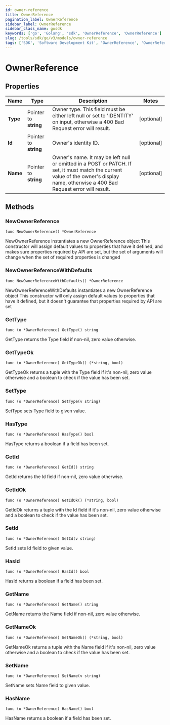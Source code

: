 ```yaml
---
id: owner-reference
title: OwnerReference
pagination_label: OwnerReference
sidebar_label: OwnerReference
sidebar_class_name: gosdk
keywords: ['go', 'Golang', 'sdk', 'OwnerReference', 'OwnerReference']
slug: /tools/sdk/go/v3/models/owner-reference
tags: ['SDK', 'Software Development Kit', 'OwnerReference', 'OwnerReference']
---
```


# OwnerReference

## Properties

| Name | Type | Description | Notes |
| --- | --- | --- | --- |
| **Type** | Pointer to **string** | Owner type. This field must be either left null or set to 'IDENTITY' on input, otherwise a 400 Bad Request error will result. | [optional] |
| **Id** | Pointer to **string** | Owner's identity ID. | [optional] |
| **Name** | Pointer to **string** | Owner's name. It may be left null or omitted in a POST or PATCH. If set, it must match the current value of the owner's display name, otherwise a 400 Bad Request error will result. | [optional] |

## Methods

### NewOwnerReference

`func NewOwnerReference() *OwnerReference`

NewOwnerReference instantiates a new OwnerReference object This constructor will assign default values to properties that have it defined, and makes sure properties required by API are set, but the set of arguments will change when the set of required properties is changed

### NewOwnerReferenceWithDefaults

`func NewOwnerReferenceWithDefaults() *OwnerReference`

NewOwnerReferenceWithDefaults instantiates a new OwnerReference object This constructor will only assign default values to properties that have it defined, but it doesn't guarantee that properties required by API are set

### GetType

`func (o *OwnerReference) GetType() string`

GetType returns the Type field if non-nil, zero value otherwise.

### GetTypeOk

`func (o *OwnerReference) GetTypeOk() (*string, bool)`

GetTypeOk returns a tuple with the Type field if it's non-nil, zero value otherwise and a boolean to check if the value has been set.

### SetType

`func (o *OwnerReference) SetType(v string)`

SetType sets Type field to given value.

### HasType

`func (o *OwnerReference) HasType() bool`

HasType returns a boolean if a field has been set.

### GetId

`func (o *OwnerReference) GetId() string`

GetId returns the Id field if non-nil, zero value otherwise.

### GetIdOk

`func (o *OwnerReference) GetIdOk() (*string, bool)`

GetIdOk returns a tuple with the Id field if it's non-nil, zero value otherwise and a boolean to check if the value has been set.

### SetId

`func (o *OwnerReference) SetId(v string)`

SetId sets Id field to given value.

### HasId

`func (o *OwnerReference) HasId() bool`

HasId returns a boolean if a field has been set.

### GetName

`func (o *OwnerReference) GetName() string`

GetName returns the Name field if non-nil, zero value otherwise.

### GetNameOk

`func (o *OwnerReference) GetNameOk() (*string, bool)`

GetNameOk returns a tuple with the Name field if it's non-nil, zero value otherwise and a boolean to check if the value has been set.

### SetName

`func (o *OwnerReference) SetName(v string)`

SetName sets Name field to given value.

### HasName

`func (o *OwnerReference) HasName() bool`

HasName returns a boolean if a field has been set.
